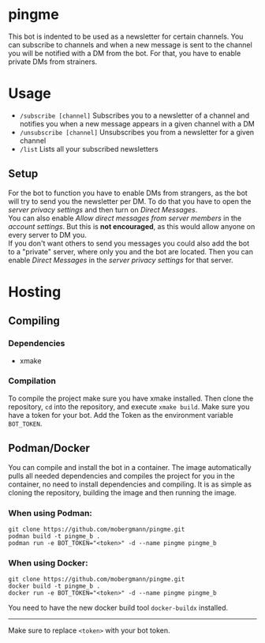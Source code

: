 # pingme
This bot is indented to be used as a newsletter for certain channels.
You can subscribe to channels and when a new message is sent to the channel you will be notified with a DM from the bot.
For that, you have to enable private DMs from strainers.

# Usage
- `/subscribe [channel]` Subscribes you to a newsletter of a channel and notifies you when a new message appears in a given channel with a DM
- `/unsubscribe [channel]` Unsubscribes you from a newsletter for a given channel
- `/list` Lists all your subscribed newsletters

## Setup
For the bot to function you have to enable DMs from strangers, as the bot will try to send you the newsletter per DM.
To do that you have to open the _server privacy settings_ and then turn on _Direct Messages_.  
You can also enable _Allow direct messages from server members_ in the _account settings_.
But this is **not encouraged**, as this would allow anyone on every server to DM you.  
If you don't want others to send you messages you could also add the bot to a "private" server, where only you and the bot are located.
Then you can enable _Direct Messages_ in the _server privacy settings_ for that server.

# Hosting
## Compiling
### Dependencies
- xmake

### Compilation
To compile the project make sure you have xmake installed.
Then clone the repository, `cd` into the repository, and execute `xmake build`.
Make sure you have a token for your bot.
Add the Token as the environment variable `BOT_TOKEN`.

## Podman/Docker
You can compile and install the bot in a container.
The image automatically pulls all needed dependencies and compiles the project for you in the container, no need to install dependencies and compiling.
It is as simple as cloning the repository, building the image and then running the image.

### When using Podman:
```
git clone https://github.com/mobergmann/pingme.git
podman build -t pingme_b .
podman run -e BOT_TOKEN="<token>" -d --name pingme pingme_b
```

### When using Docker:
```
git clone https://github.com/mobergmann/pingme.git
docker build -t pingme_b .
docker run -e BOT_TOKEN="<token>" -d --name pingme pingme_b
```
You need to have the new docker build tool `docker-buildx` installed.

---

Make sure to replace `<token>` with your bot token.
